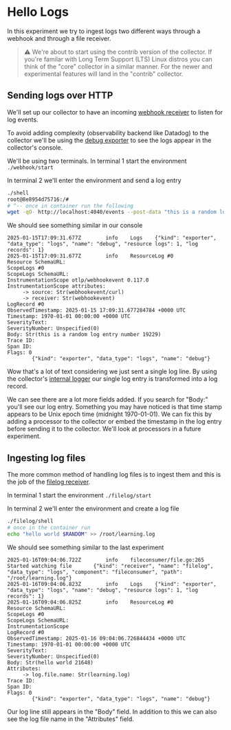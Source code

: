 # Hello Logs

In this experiment we try to ingest logs two different ways through a webhook and through a file receiver.

> :warning: We're about to start using the contrib version of the collector. If you're familar with Long Term Support (LTS) Linux distros you can think of the "core" collector in a similar manner. For the newer and experimental features will land in the "contrib" collector.

## Sending logs over HTTP

We'll set up our collector to have an incoming [webhook receiver][docs_webhook_rxr] to listen for log events.

To avoid adding complexity (observability backend like Datadog) to the collector we'll be using the [debug exporter][docs_debug_exp] to see the logs appear in the collector's console.

We'll be using two terminals. In terminal 1 start the environment `./webhook/start`

In terminal 2 we'll enter the environment and send a log entry

```sh
./shell
root@8e8954d75716:/#
# ^-- once in container run the following
wget -qO- http://localhost:4040/events --post-data "this is a random log entry number $RANDOM"
```

We should see something similar in our console

```log
2025-01-15T17:09:31.677Z        info    Logs    {"kind": "exporter", "data_type": "logs", "name": "debug", "resource logs": 1, "log records": 1}
2025-01-15T17:09:31.677Z        info    ResourceLog #0
Resource SchemaURL:
ScopeLogs #0
ScopeLogs SchemaURL:
InstrumentationScope otlp/webhookevent 0.117.0
InstrumentationScope attributes:
     -> source: Str(webhookevent/curl)
     -> receiver: Str(webhookevent)
LogRecord #0
ObservedTimestamp: 2025-01-15 17:09:31.677284784 +0000 UTC
Timestamp: 1970-01-01 00:00:00 +0000 UTC
SeverityText:
SeverityNumber: Unspecified(0)
Body: Str(this is a random log entry number 19229)
Trace ID:
Span ID:
Flags: 0
        {"kind": "exporter", "data_type": "logs", "name": "debug"}
```

Wow that's a lot of text considering we just sent a single log line. By using the collector's [internal logger][docs_debug_exp_logger] our single log entry is transformed into a log record.

We can see there are a lot more fields added. If you search for "Body:" you'll see our log entry. Something you may have noticed is that time stamp appears to be Unix epoch time (midnight 1970-01-01). We can fix this by adding a processor to the collector or embed the timestamp in the log entry before sending it to the collector. We'll look at processors in a future experiment.

## Ingesting log files

The more common method of handling log files is to ingest them and this is the job of the [filelog receiver][docs_filelog_rxr].

In terminal 1 start the environment `./filelog/start`

In terminal 2 we'll enter the environment and create a log file

```sh
./filelog/shell
# once in the container run
echo "hello world $RANDOM" >> /root/learning.log
```

We should see something similar to the last experiment

```log
2025-01-16T09:04:06.722Z        info    fileconsumer/file.go:265        Started watching file       {"kind": "receiver", "name": "filelog", "data_type": "logs", "component": "fileconsumer", "path": "/root/learning.log"}
2025-01-16T09:04:06.823Z        info    Logs    {"kind": "exporter", "data_type": "logs", "name": "debug", "resource logs": 1, "log records": 1}
2025-01-16T09:04:06.825Z        info    ResourceLog #0
Resource SchemaURL:
ScopeLogs #0
ScopeLogs SchemaURL:
InstrumentationScope
LogRecord #0
ObservedTimestamp: 2025-01-16 09:04:06.726844434 +0000 UTC
Timestamp: 1970-01-01 00:00:00 +0000 UTC
SeverityText:
SeverityNumber: Unspecified(0)
Body: Str(hello world 21648)
Attributes:
     -> log.file.name: Str(learning.log)
Trace ID:
Span ID:
Flags: 0
        {"kind": "exporter", "data_type": "logs", "name": "debug"}
```

Our log line still appears in the "Body" field. In addition to this we can also see the log file name in the "Attributes" field.

<!-- linkies -->
[docs_webhook_rxr]: https://github.com/open-telemetry/opentelemetry-collector-contrib/tree/main/receiver/webhookeventreceiver
[docs_filelog_rxr]: https://github.com/open-telemetry/opentelemetry-collector-contrib/blob/main/receiver/filelogreceiver/README.md
[docs_debug_exp]: https://github.com/open-telemetry/opentelemetry-collector/blob/main/exporter/debugexporter/README.md
[docs_debug_exp_logger]: https://github.com/open-telemetry/opentelemetry-collector/blob/main/exporter/debugexporter/README.md#using-the-collectors-internal-logger
